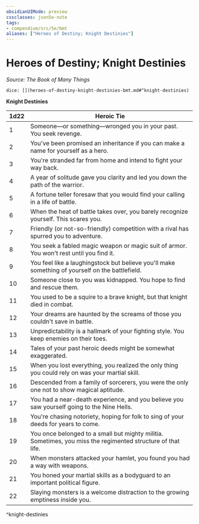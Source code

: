 ```yaml
---
obsidianUIMode: preview
cssclasses: json5e-note
tags:
- compendium/src/5e/bmt
aliases: ["Heroes of Destiny; Knight Destinies"]
---
```

# Heroes of Destiny; Knight Destinies
*Source: The Book of Many Things* 

`dice: [](heroes-of-destiny-knight-destinies-bmt.md#^knight-destinies)`

**Knight Destinies**

| 1d22 | Heroic Tie |
|------|------------|
| 1 | Someone—or something—wronged you in your past. You seek revenge. |
| 2 | You've been promised an inheritance if you can make a name for yourself as a hero. |
| 3 | You're stranded far from home and intend to fight your way back. |
| 4 | A year of solitude gave you clarity and led you down the path of the warrior. |
| 5 | A fortune teller foresaw that you would find your calling in a life of battle. |
| 6 | When the heat of battle takes over, you barely recognize yourself. This scares you. |
| 7 | Friendly (or not-so-friendly) competition with a rival has spurred you to adventure. |
| 8 | You seek a fabled magic weapon or magic suit of armor. You won't rest until you find it. |
| 9 | You feel like a laughingstock but believe you'll make something of yourself on the battlefield. |
| 10 | Someone close to you was kidnapped. You hope to find and rescue them. |
| 11 | You used to be a squire to a brave knight, but that knight died in combat. |
| 12 | Your dreams are haunted by the screams of those you couldn't save in battle. |
| 13 | Unpredictability is a hallmark of your fighting style. You keep enemies on their toes. |
| 14 | Tales of your past heroic deeds might be somewhat exaggerated. |
| 15 | When you lost everything, you realized the only thing you could rely on was your martial skill. |
| 16 | Descended from a family of sorcerers, you were the only one not to show magical aptitude. |
| 17 | You had a near-death experience, and you believe you saw yourself going to the Nine Hells. |
| 18 | You're chasing notoriety, hoping for folk to sing of your deeds for years to come. |
| 19 | You once belonged to a small but mighty militia. Sometimes, you miss the regimented structure of that life. |
| 20 | When monsters attacked your hamlet, you found you had a way with weapons. |
| 21 | You honed your martial skills as a bodyguard to an important political figure. |
| 22 | Slaying monsters is a welcome distraction to the growing emptiness inside you. |
^knight-destinies